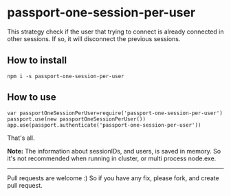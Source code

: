 # passport-one-session-per-user

This strategy check if the user that trying to connect is already connected in other sessions.
If so, it will disconnect the previous sessions.

How to install
---

	npm i -s passport-one-session-per-user

How to use
---

	var passportOneSessionPerUser=require('passport-one-session-per-user')
	passport.use(new passportOneSessionPerUser())
	app.use(passport.authenticate('passport-one-session-per-user'))

That's all.

**Note:** The information about sessionIDs, and users, is saved in memory. So it's not recommended when running in cluster, or multi process node.exe.

---

Pull requests are welcome :) So if you have any fix, please fork, and create pull request.